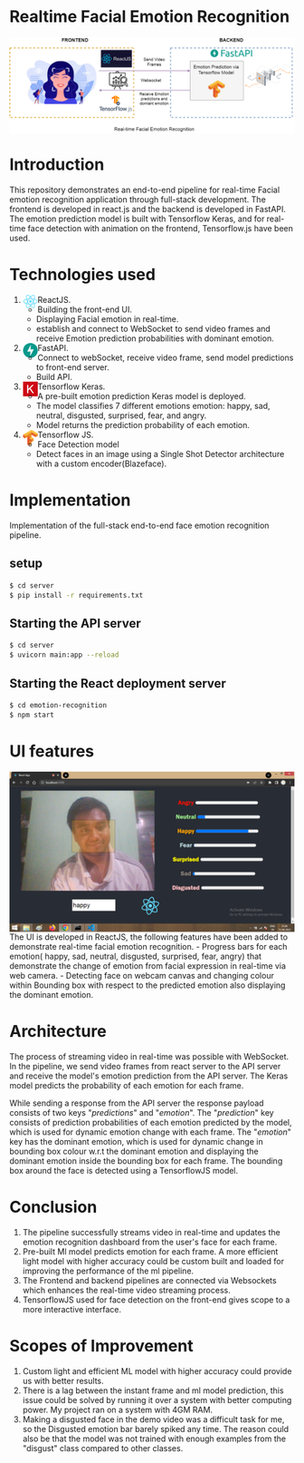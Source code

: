 # Realtime Facial Emotion Recognition
<img align="center" alt="architecture" src="./Resources/HLD.png"/><br>

# Introduction
This repository demonstrates an end-to-end pipeline for real-time Facial emotion recognition application through full-stack development.
The frontend is developed in react.js and the backend is developed in FastAPI. The emotion prediction model is built with Tensorflow Keras, and for real-time face detection with animation on the frontend, Tensorflow.js have been used.

# Technologies used
1. ReactJS.<img align="left" alt="react" width="26px" src="./Resources/react.png" /><br>
    - Building the front-end UI.
    - Displaying Facial emotion in real-time.
    - establish and connect to WebSocket to send video frames and receive Emotion prediction probabilities with dominant emotion.
2. FastAPI.<img align="left" alt="api" width="26px" src="./Resources/fastapi.svg" /><br>
    - Connect to webSocket, receive video frame, send model predictions to front-end server.
    - Build API.
3. Tensorflow Keras.<img align="left" alt="keras" width="26px" src="./Resources/keras.png" /><br>
   - A pre-built emotion prediction Keras model is deployed.
   - The model classifies 7 different emotions emotion: happy, sad, neutral, disgusted, surprised, fear, and angry.
   - Model returns the prediction probability of each emotion.
4. Tensorflow JS.<img align="left" alt="tf" width="26px" src="./Resources/Tensorflow.png" /><br>
   - Face Detection model
   - Detect faces in an image using a Single Shot Detector architecture with a custom encoder(Blazeface).

# Implementation
Implementation of the full-stack end-to-end face emotion recognition pipeline.

## setup
```sh
$ cd server
$ pip install -r requirements.txt
```
## Starting the API server 
```sh
$ cd server
$ uvicorn main:app --reload
```

## Starting the React deployment server
```sh
$ cd emotion-recognition
$ npm start
```

# UI features
<img align="center" alt="ui" src="./Resources/ui.png"/>
The UI is developed in ReactJS, the following features have been added to demonstrate real-time facial emotion recognition.
- Progress bars for each emotion( happy, sad, neutral, disgusted, surprised, fear, angry) that demonstrate the change of emotion from facial expression in real-time via web camera.
- Detecting face on webcam canvas and changing colour within Bounding box with respect to the predicted emotion also displaying the dominant emotion.

# Architecture
The process of streaming video in real-time was possible with WebSocket. In the pipeline, we send video frames from react server to the API server and receive the model's emotion prediction from the API server. The Keras model predicts the probability of each emotion for each frame.

While sending a response from the API server the response payload consists of two keys "_predictions_" and "_emotion_". The "_prediction_" key consists of prediction probabilities of each emotion predicted by the model, which is used for dynamic emotion change with each frame. The "_emotion_" key has the dominant emotion, which is used for dynamic change in bounding box colour w.r.t the dominant emotion and displaying the dominant emotion inside the bounding box for each frame.
The bounding box around the face is detected using a TensorflowJS model.
# Conclusion
1. The pipeline successfully streams video in real-time and updates the emotion recognition dashboard from the user's face for each frame.
2. Pre-built Ml model predicts emotion for each frame. A more efficient light model with higher accuracy could be custom built and loaded for improving the performance of the ml pipeline.
3. The Frontend and backend pipelines are connected via Websockets which enhances the real-time video streaming process.
4. TensorflowJS used for face detection on the front-end gives scope to a more interactive interface.

# Scopes of Improvement
1. Custom light and efficient ML model with higher accuracy could provide us with better results.
2. There is a lag between the instant frame and ml model prediction, this issue could be solved by running it over a system with better computing power. My project ran on a system with 4GM RAM.
3. Making a disgusted face in the demo video was a difficult task for me, so the Disgusted emotion bar barely spiked any time. The reason could also be that the model was not trained with enough examples from the "disgust" class compared to other classes.
